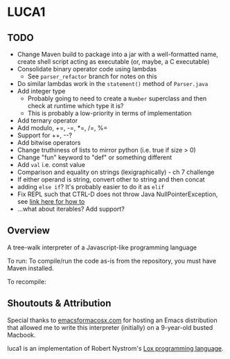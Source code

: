 # LUCA1

## TODO
- Change Maven build to package into a jar with a well-formatted name, create shell script acting as executable (or, maybe, a C executable)
- Consolidate binary operator code using lambdas
  - See `parser_refactor` branch for notes on this
- Do similar lambdas work in the `statement()` method of `Parser.java`
- Add integer type
  - Probably going to need to create a `Number` superclass and then check at runtime which type it is?
  - This is probably a low-priority in terms of implementation
- Add ternary operator
- Add modulo, +=, -=, *=, /=, %=
- Support for ++, --? 
- Add bitwise operators
- Change truthiness of lists to mirror python (i.e. true if size > 0)
- Change "fun" keyword to "def" or something different
- Add `val` i.e. const value
- Comparison and equality on strings (lexigraphically) - ch 7 challenge
- If either operand is string, convert other to string and then concat
- adding `else if`? It's probably easier to do it as `elif`
- Fix REPL such that CTRL-D does not throw Java NullPointerException,
  see [link here for how to](https://stackoverflow.com/questions/5837823/read-input-until-controld)
- ...what about iterables? Add support?

## Overview
A tree-walk interpreter of a Javascript-like programming language

To run:
To compile/run the code as-is from the repository, you must have Maven installed. 


To recompile:

## Shoutouts & Attribution
Special thanks to [emacsformacosx.com](https://emacsformacosx.com/) for hosting an Emacs distribution
that allowed me to write this interpreter (initially) on a 9-year-old busted Macbook.

luca1 is an implementation of Robert Nystrom's [Lox programming language](https://www.craftinginterpreters.com).




